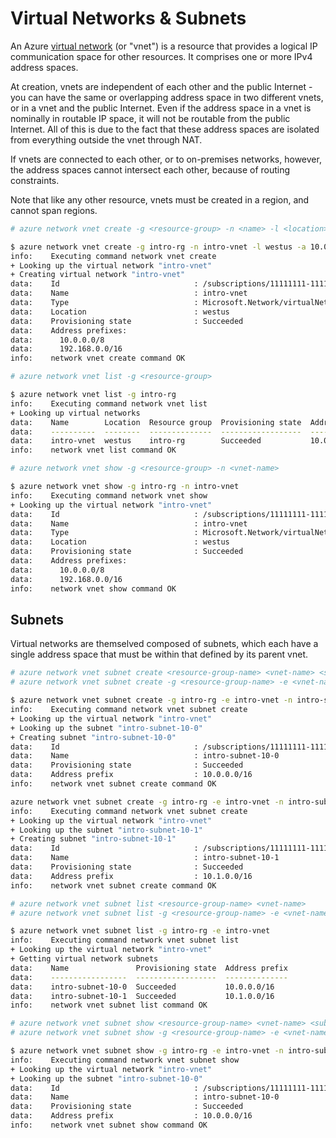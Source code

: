 Virtual Networks & Subnets
==========================
An Azure [virtual network](https://azure.microsoft.com/en-us/documentation/articles/virtual-networks-overview/)
(or "vnet") is a resource that provides a logical IP communication space for
other resources.  It comprises one or more IPv4 address spaces.

At creation, vnets are independent of each other and the public Internet - you
can have the same or overlapping address space in two different vnets, or in 
a vnet and the public Internet.  Even if the address space in a vnet is 
nominally in routable IP space, it will not be routable from the public 
Internet.  All of this is due to the fact that these address spaces are
isolated from everything outside the vnet through NAT.

If vnets are connected to each other, or to on-premises networks, however,
the address spaces cannot intersect each other, because of routing constraints.

Note that like any other resource, vnets must be created in a region,
and cannot span regions.

```bash
# azure network vnet create -g <resource-group> -n <name> -l <location> -a <address-space-csv>

$ azure network vnet create -g intro-rg -n intro-vnet -l westus -a 10.0.0.0/8,192.168.0.0/16
info:    Executing command network vnet create
+ Looking up the virtual network "intro-vnet"                                  
+ Creating virtual network "intro-vnet"                                        
data:    Id                              : /subscriptions/11111111-1111-1111-1111-111111111111/resourceGroups/intro-rg/providers/Microsoft.Network/virtualNetworks/intro-vnet
data:    Name                            : intro-vnet
data:    Type                            : Microsoft.Network/virtualNetworks
data:    Location                        : westus
data:    Provisioning state              : Succeeded
data:    Address prefixes:
data:      10.0.0.0/8
data:      192.168.0.0/16
info:    network vnet create command OK
```

```bash
# azure network vnet list -g <resource-group>

$ azure network vnet list -g intro-rg
info:    Executing command network vnet list
+ Looking up virtual networks                                                  
data:    Name        Location  Resource group  Provisioning state  Address prefixes           DNS servers  Subnets number
data:    ----------  --------  --------------  ------------------  -------------------------  -----------  --------------
data:    intro-vnet  westus    intro-rg        Succeeded           10.0.0.0/8,192.168.0.0/16                             
info:    network vnet list command OK
```

```bash
# azure network vnet show -g <resource-group> -n <vnet-name>

$ azure network vnet show -g intro-rg -n intro-vnet
info:    Executing command network vnet show
+ Looking up the virtual network "intro-vnet"                                  
data:    Id                              : /subscriptions/11111111-1111-1111-1111-111111111111/resourceGroups/intro-rg/providers/Microsoft.Network/virtualNetworks/intro-vnet
data:    Name                            : intro-vnet
data:    Type                            : Microsoft.Network/virtualNetworks
data:    Location                        : westus
data:    Provisioning state              : Succeeded
data:    Address prefixes:
data:      10.0.0.0/8
data:      192.168.0.0/16
info:    network vnet show command OK
```

## Subnets

Virtual networks are themselved composed of subnets, which each have a single
address space that must be within that defined by its parent vnet.

```bash
# azure network vnet subnet create <resource-group-name> <vnet-name> <subnet-name>
# azure network vnet subnet create -g <resource-group-name> -e <vnet-name> -n <subnet-name> -a <address-space>

$ azure network vnet subnet create -g intro-rg -e intro-vnet -n intro-subnet-10-0 -a 10.0.0.0/16
info:    Executing command network vnet subnet create
+ Looking up the virtual network "intro-vnet"                                  
+ Looking up the subnet "intro-subnet-10-0"                                    
+ Creating subnet "intro-subnet-10-0"                                          
data:    Id                              : /subscriptions/11111111-1111-1111-1111-111111111111/resourceGroups/intro-rg/providers/Microsoft.Network/virtualNetworks/intro-vnet/subnets/intro-subnet-10-0
data:    Name                            : intro-subnet-10-0
data:    Provisioning state              : Succeeded
data:    Address prefix                  : 10.0.0.0/16
info:    network vnet subnet create command OK

azure network vnet subnet create -g intro-rg -e intro-vnet -n intro-subnet-10-1 -a 10.1.0.0/16
info:    Executing command network vnet subnet create
+ Looking up the virtual network "intro-vnet"                                  
+ Looking up the subnet "intro-subnet-10-1"                                    
+ Creating subnet "intro-subnet-10-1"                                          
data:    Id                              : /subscriptions/11111111-1111-1111-1111-111111111111/resourceGroups/intro-rg/providers/Microsoft.Network/virtualNetworks/intro-vnet/subnets/intro-subnet-10-1
data:    Name                            : intro-subnet-10-1
data:    Provisioning state              : Succeeded
data:    Address prefix                  : 10.1.0.0/16
info:    network vnet subnet create command OK
```

```bash
# azure network vnet subnet list <resource-group-name> <vnet-name>
# azure network vnet subnet list -g <resource-group-name> -e <vnet-name>

$ azure network vnet subnet list -g intro-rg -e intro-vnet
info:    Executing command network vnet subnet list
+ Looking up the virtual network "intro-vnet"                                  
+ Getting virtual network subnets                                              
data:    Name               Provisioning state  Address prefix
data:    -----------------  ------------------  --------------
data:    intro-subnet-10-0  Succeeded           10.0.0.0/16   
data:    intro-subnet-10-1  Succeeded           10.1.0.0/16   
info:    network vnet subnet list command OK
```

```bash
# azure network vnet subnet show <resource-group-name> <vnet-name> <subnet-name>
# azure network vnet subnet show -g <resource-group-name> -e <vnet-name> -n <subnet-name>

$ azure network vnet subnet show -g intro-rg -e intro-vnet -n intro-subnet-10-0
info:    Executing command network vnet subnet show
+ Looking up the virtual network "intro-vnet"                                  
+ Looking up the subnet "intro-subnet-10-0"                                    
data:    Id                              : /subscriptions/11111111-1111-1111-1111-111111111111/resourceGroups/intro-rg/providers/Microsoft.Network/virtualNetworks/intro-vnet/subnets/intro-subnet-10-0
data:    Name                            : intro-subnet-10-0
data:    Provisioning state              : Succeeded
data:    Address prefix                  : 10.0.0.0/16
info:    network vnet subnet show command OK
```

